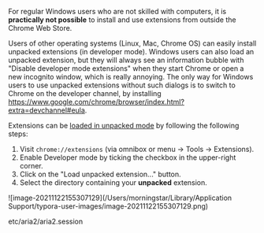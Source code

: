For regular Windows users who are not skilled with computers, it is **practically not possible** to install and use extensions from outside the Chrome Web Store.

Users of other operating systems (Linux, Mac, Chrome OS) can easily install unpacked extensions (in developer mode).
Windows users can also load an unpacked extension, but they will always see an information bubble with "Disable developer mode extensions" when they start Chrome or open a new incognito window, which is really annoying. The only way for Windows users to use unpacked extensions without such dialogs is to switch to Chrome on the developer channel, by installing https://www.google.com/chrome/browser/index.html?extra=devchannel#eula.

Extensions can be [loaded in unpacked mode](https://developer.chrome.com/extensions/getstarted#unpacked) by following the following steps:

1. Visit `chrome://extensions` (via omnibox or menu -> Tools -> Extensions).
2. Enable Developer mode by ticking the checkbox in the upper-right corner.
3. Click on the "Load unpacked extension..." button.
4. Select the directory containing your **unpacked** extension.



![image-20211122155307129](/Users/morningstar/Library/Application Support/typora-user-images/image-20211122155307129.png)





etc/aria2/aria2.session